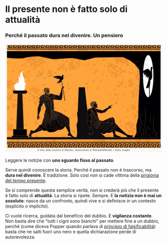# Il presente non è fatto solo di attualità

### Perché il passato dura nel divenire. Un pensiero

![Il mito della caverna di Platone. illustrazione di MatiasEnElMundo, Getty Images](/img/caverna-di-platone.jpg)

Leggere le notizie con **uno sguardo fisso al passato**.

Serve quindi conoscere la storia. Perché il passato non è trascorso, ma **dura nel divenire**. È tradizione. Solo così non si cade vittima della [prigionia del tempo presente](/articles/2024-06-25-google-ai-overviews.html).

Se si comprende questa semplice verità, non si crederà più che il presente è fatto solo di **attualità**. La storia si ripete. Sempre. E **la notizia non è mai un assoluto**: nasce da un confronto, quindi vive e si definisce in un contesto (esplicito o implicito).

Ci vuole ricerca, guidata dal beneficio del dubbio. E **vigilanza costante**. Non basta dire che "tutti i cigni sono bianchi" per mettere fine a un dubbio, perché (come diceva Popper quando parlava di [principio di falsificabilità](https://amzn.to/457rRXa)) basta che ne salti fuori uno nero e quella dichiarazione perde di autorevolezza.
